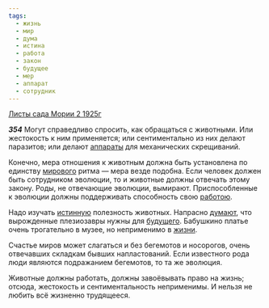```yaml
---
tags:
  - жизнь
  - мир
  - дума
  - истина
  - работа
  - закон
  - будущее
  - мер
  - аппарат
  - сотрудник
---
```


[Листы сада Мории 2 1925г](https://127.0.0.1:4002/agni/1925)

___354___
Могут справедливо спросить, как обращаться с животными. Или жестокость к ним применяется; или сентиментально из них делают паразитов; или делают [аппараты](../../../tags/#аппарат) для механических скрещиваний.   

Конечно, мера отношения к животным должна быть установлена по единству [мирового](../../../tags/#[мир](../../../tags/#мир)) ритма — мера везде подобна. Если человек должен быть сотрудником эволюции, то и животные должны отвечать этому закону. Роды, не отвечающие эволюции, вымирают. Приспособленные к эволюции должны поддерживать способность свою [работою](../../../tags/#[работа](../../../tags/#работа)).   

Надо изучать [истинную](../../../tags/#истина) полезность животных. Напрасно [думают](../../../tags/#дума), что вырожденные плезиозавры нужны для [будущего](../../../tags/#будущее). Бабушкино платье очень трогательно в музее, но неприменимо в [жизни](../../../tags/#жизнь).   

Счастье миров может слагаться и без бегемотов и носорогов, очень отвечавших складкам бывших напластований. Если известного рода люди являются подражанием бегемотов, то та же эволюция.   

Животные должны работать, должны завоёвывать право на жизнь; отсюда, жестокость и сентиментальность неприменимы. И нельзя не любить всё жизненно трудящееся.   

